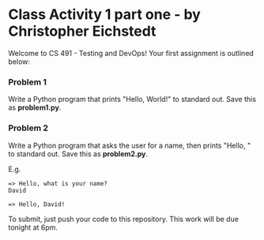 # Class Activity 1 part one - by Christopher Eichstedt

Welcome to CS 491 - Testing and DevOps! Your first assignment is outlined below:

### Problem 1

Write a Python program that prints "Hello, World!" to standard out. Save this as **problem1.py**.

### Problem 2

Write a Python program that asks the user for a name, then prints "Hello, <name>" to standard out. Save this as **problem2.py**.

E.g.

```
=> Hello, what is your name?
David

=> Hello, David!
```

To submit, just push your code to this repository. This work will be due tonight at 6pm.
